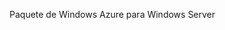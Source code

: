 <Token xmlns:xlink="http://www.w3.org/1999/xlink">Paquete de Windows Azure para Windows Server</Token>

<!--HONumber=Jun16_HO4-->


